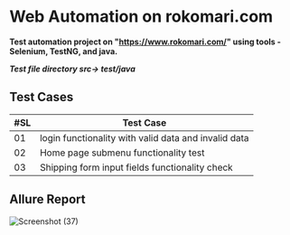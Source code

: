 # Web Automation on rokomari.com

**Test automation project on "https://www.rokomari.com/" using tools - Selenium, TestNG, and java.**

**_Test file directory src-> test/java_**

## Test Cases

| #SL | Test Case                                                |
| --- | -------------------------------------------------------- |
| 01  | login functionality with valid data and invalid data |
| 02  | Home page submenu functionality test                     |
| 03  | Shipping form input fields functionality check           |

## Allure Report

![Screenshot (37)](https://user-images.githubusercontent.com/48324430/235297126-c58b7cc4-a1da-488e-861f-869ce4b3a665.png)


